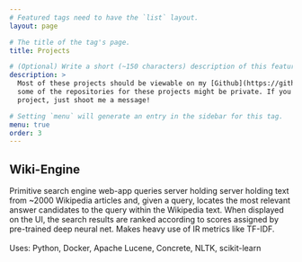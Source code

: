 ```yaml
---
# Featured tags need to have the `list` layout.
layout: page

# The title of the tag's page.
title: Projects

# (Optional) Write a short (~150 characters) description of this featured tag.
description: >
  Most of these projects should be viewable on my [Github](https://github.com/rohantilva/), but
  some of the repositories for these projects might be private. If you'd like to see any private 
  project, just shoot me a message!

# Setting `menu` will generate an entry in the sidebar for this tag.
menu: true
order: 3
---
```


## Wiki-Engine
Primitive search engine web-app queries server holding server holding text from ~2000 Wikipedia articles and, given a query, locates the most relevant answer candidates to the query within the Wikipedia text. When displayed on the UI, the search results are ranked according to scores assigned by pre-trained deep neural net. Makes heavy use of IR metrics like TF-IDF. <br /> <br />
Uses: Python, Docker, Apache Lucene, Concrete, NLTK, scikit-learn
